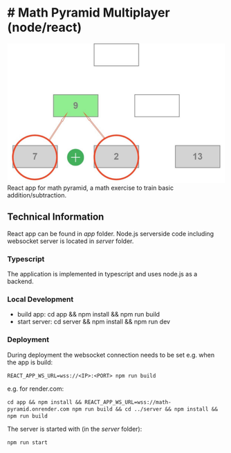 # # Math Pyramid Multiplayer (node/react)

![Math Pyramid](https://github.com/tobias-gaenzler/math-pyramid-react/blob/main/public/help_start.jpg?raw=true)
React app for math pyramid, a math exercise to train basic addition/subtraction.

## Technical Information

React app can be found in *app* folder.
Node.js serverside code including websocket server is located in *server* folder.

### Typescript

The application is implemented in typescript and uses node.js as a backend.

### Local Development

- build app: cd app && npm install && npm run build
- start server: cd server && npm install && npm run dev

### Deployment

During deployment the websocket connection needs to be set e.g. when the app is build:

```
REACT_APP_WS_URL=wss://<IP>:<PORT> npm run build
```

e.g. for render.com:

```
cd app && npm install && REACT_APP_WS_URL=wss://math-pyramid.onrender.com npm run build && cd ../server && npm install && npm run build
```

The server is started with (in the *server* folder):

```
npm run start
```
  
